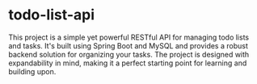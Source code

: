 # todo-list-api
This project is a simple yet powerful RESTful API for managing todo lists and tasks. It's built using Spring Boot and MySQL and provides a robust backend solution for organizing your tasks. The project is designed with expandability in mind, making it a perfect starting point for learning and building upon.
